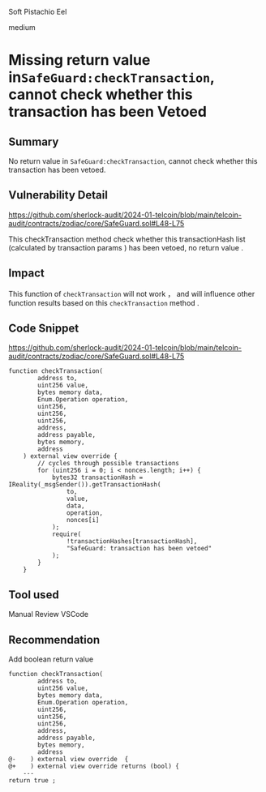 Soft Pistachio Eel

medium

# Missing return value in`SafeGuard:checkTransaction`, cannot check whether this transaction has been Vetoed

## Summary
No return value in `SafeGuard:checkTransaction`, cannot check whether this transaction has been vetoed.

## Vulnerability Detail
https://github.com/sherlock-audit/2024-01-telcoin/blob/main/telcoin-audit/contracts/zodiac/core/SafeGuard.sol#L48-L75

This checkTransaction method check whether this transactionHash list (calculated by transaction params ) has been vetoed, no return value .

## Impact
This function of `checkTransaction` will not work ， and will influence other function results based on this `checkTransaction` method .

## Code Snippet
https://github.com/sherlock-audit/2024-01-telcoin/blob/main/telcoin-audit/contracts/zodiac/core/SafeGuard.sol#L48-L75

```solidity
function checkTransaction(
        address to,
        uint256 value,
        bytes memory data,
        Enum.Operation operation,
        uint256,
        uint256,
        uint256,
        address,
        address payable,
        bytes memory,
        address
    ) external view override {
        // cycles through possible transactions
        for (uint256 i = 0; i < nonces.length; i++) {
            bytes32 transactionHash = IReality(_msgSender()).getTransactionHash(
                to,
                value,
                data,
                operation,
                nonces[i]
            );
            require(
                !transactionHashes[transactionHash],
                "SafeGuard: transaction has been vetoed"
            );
        }
    }
```

## Tool used

Manual Review VSCode

## Recommendation
Add boolean return value 
```solidity
function checkTransaction(
        address to,
        uint256 value,
        bytes memory data,
        Enum.Operation operation,
        uint256,
        uint256,
        uint256,
        address,
        address payable,
        bytes memory,
        address
@-    ) external view override  {
@+    ) external view override returns (bool) {
    ---
return true ;
```


